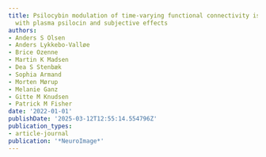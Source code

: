 ```yaml
---
title: Psilocybin modulation of time-varying functional connectivity is associated
  with plasma psilocin and subjective effects
authors:
- Anders S Olsen
- Anders Lykkebo-Valløe
- Brice Ozenne
- Martin K Madsen
- Dea S Stenbæk
- Sophia Armand
- Morten Mørup
- Melanie Ganz
- Gitte M Knudsen
- Patrick M Fisher
date: '2022-01-01'
publishDate: '2025-03-12T12:55:14.554796Z'
publication_types:
- article-journal
publication: '*NeuroImage*'
---
```

